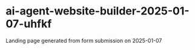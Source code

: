 # ai-agent-website-builder-2025-01-07-uhfkf
Landing page generated from form submission on 2025-01-07

